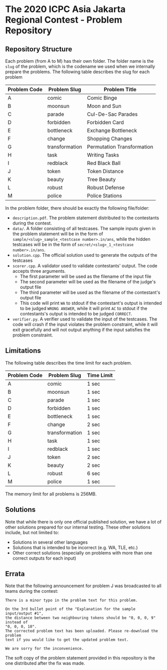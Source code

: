 # The 2020 ICPC Asia Jakarta Regional Contest - Problem Repository

## Repository Structure

Each problem (from A to M) has their own folder. The folder name is the `slug` of the problem, which is the codename we used when we internally prepare the problems. The following table describes the slug for each problem

| Problem Code | Problem Slug   | Problem Title              |
| ------------ | -------------- | -------------------------- |
| A            | comic          | Comic Binge                |
| B            | moonsun        | Moon and Sun               |
| C            | parade         | Cul-De-Sac Parades         |
| D            | forbidden      | Forbidden Card             |
| E            | bottleneck     | Exchange Bottleneck        |
| F            | change         | Shopping Changes           |
| G            | transformation | Permutation Transformation |
| H            | task           | Writing Tasks              |
| I            | redblack       | Red Black Ball             |
| J            | token          | Token Distance             |
| K            | beauty         | Tree Beauty                |
| L            | robust         | Robust Defense             |
| M            | police         | Police Stations            |

In the problem folder, there should be exactly the following file/folder:

- `description.pdf`. The problem statement distributed to the contestants during the contest.
- `data/`. A folder consisting of all testcases. The sample inputs given in the problem statement will be in the form of `sample/<slug>_sample_<testcase number>.in/ans`, while the hidden testcases will be in the form of `secret/<slug>_1_<testcase number>.in/ans`.
- `solution.cpp`. The official solution used to generate the outputs of the testcases
- `scorer.cpp`. A validator used to validate contestants' output. The code accepts three arguments.
  - The first parameter will be used as the filename of the input file
  - The second parameter will be used as the filename of the judge's output file
  - The third parameter will be used as the filename of the contestant's output file
  - This code will print `WA` to stdout if the contestant's output is intended to be judged `WRONG ANSWER`, while it will print `AC` to stdout if the contestants's output is intended to be judged `CORRECT`.
- `verifier.py`. A verifier used to validate the input of the testcases. The code will crash if the input violates the problem constraint, while it will exit gracefully and will not output anything if the input satisfies the problem constraint.

## Limitations

The following table describes the time limit for each problem.

| Problem Code | Problem Slug   | Time Limit |
| ------------ | -------------- | ---------- |
| A            | comic          | 1 sec      |
| B            | moonsun        | 1 sec      |
| C            | parade         | 1 sec      |
| D            | forbidden      | 1 sec      |
| E            | bottleneck     | 1 sec      |
| F            | change         | 2 sec      |
| G            | transformation | 1 sec      |
| H            | task           | 1 sec      |
| I            | redblack       | 1 sec      |
| J            | token          | 2 sec      |
| K            | beauty         | 2 sec      |
| L            | robust         | 6 sec      |
| M            | police         | 1 sec      |

The memory limit for all problems is 256MB.

## Solutions

Note that while there is only one official published solution, we have a lot of other solutions prepared for our internal testing. These other solutions include, but not limited to:

- Solutions in several other languages
- Solutions that is intended to be incorrect (e.g. WA, TLE, etc.)
- Other correct solutions (especially on problems with more than one correct outputs for each input)

## Errata

Note that the following announcement for problem J was broadcasted to all teams during the contest:
  
``` 
There is a minor typo in the problem text for this problem.

On the 3rd bullet point of the "Explanation for the sample input/output #1",
the distance between two neighbouring tokens should be "0, 0, 0, 9" instead of
"0, 0, 0, 10".
The corrected problem text has been uploaded. Please re-download the problem
text if you would like to get the updated problem text.

We are sorry for the inconvenience.
```

The soft copy of the problem statement provided in this repository is the one distributed after the fix was made.
